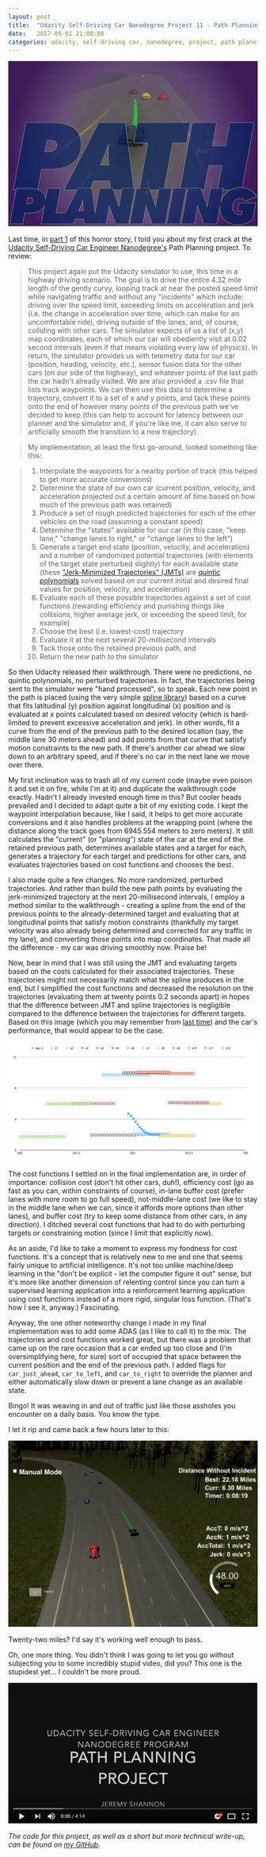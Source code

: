 ```yaml
---
layout: post
title:  "Udacity Self-Driving Car Nanodegree Project 11 - Path Planning - Part 2"
date:   2017-09-01 21:00:00 
categories: udacity, self-driving car, nanodegree, project, path planning
---
```


![Path Planning cover image](https://github.com/jeremy-shannon/jeremy-shannon.github.io/blob/master/images/path_planning/pp_cover2.png?raw=true)

Last time, in [part 1](http://jeremyshannon.com/2017/08/25/udacity-sdcnd-path-planning-pt1.html) of this horror story, I told you about my first crack at the [Udacity Self-Driving Car Engineer Nanodegree's](https://udacity.com/drive/) Path Planning project. To review:

> This project again put the Udacity simulator to use, this time in a highway driving scenario. The goal is to drive the entire 4.32 mile length of the gently curvy, looping track at near the posted speed limit while navigating traffic and without any "incidents" which include: driving over the speed limit, exceeding limits on acceleration and jerk (i.e. the change in acceleration over time, which can make for an uncomfortable ride), driving outside of the lanes, and, of course, colliding with other cars. The simulator expects of us a list of (x,y) map coordinates, each of which our car will obediently visit at 0.02 second intervals (even if that means violating every law of physics). In return, the simulator provides us with telemetry data for our car (position, heading, velocity, etc.), sensor fusion data for the other cars (on our side of the highway), and whatever points of the last path the car hadn't already visited. We are also provided a .csv file that lists track waypoints. We can then use this data to determine a trajectory, convert it to a set of x and y points, and tack these points onto the end of however many points of the previous path we've decided to keep (this can help to account for latency between our planner and the simulator and, if you're like me, it can also serve to artificially smooth the transition to a new trajectory).

> My implementation, at least the first go-around, looked something like this: 

> 1. Interpolate the waypoints for a nearby portion of track (this helped to get more accurate conversions)
> 2. Determine the state of our own car (current position, velocity, and acceleration projected out a certain amount of time based on how much of the previous path was retained)
> 3. Produce a set of rough predicted trajectories for each of the other vehicles on the road (assuming a constant speed)
> 4. Determine the "states" available for our car (in this case, "keep lane," "change lanes to right," or "change lanes to the left")
> 5. Generate a target end state (position, velocity, and acceleration) and a number of randomized potential trajectories (with elements of the target state perturbed slightly) for each available state (these ["Jerk-Minimized Trajectories" (JMTs)](http://mplab.ucsd.edu/tutorials/minimumJerk.pdf) are [quintic polynomials](https://en.wikipedia.org/wiki/Quintic_function) solved based on our current initial and desired final values for position, velocity, and acceleration)
> 6. Evaluate each of these possible trajectories against a set of cost functions (rewarding efficiency and punishing things like collisions, higher average jerk, or exceeding the speed limit, for example)
> 7. Choose the best (i.e. lowest-cost) trajectory
> 8. Evaluate it at the next several 20-millisecond intervals
> 9. Tack those onto the retained previous path, and 
> 10. Return the new path to the simulator

So then Udacity released their walkthrough. There were no predictions, no quintic polynomials, no perturbed trajectories. In fact, the trajectories being sent to the simulator were "hand processed", so to speak. Each new point in the path is placed (using the very simple [spline library](http://kluge.in-chemnitz.de/opensource/spline/)) based on a curve that fits latitudinal (y) position against longitudinal (x) position and is evaluated at x points calculated based on desired velocity (which is hard-limited to prevent excessive acceleration and jerk). In other words, fit a curve from the end of the previous path to the desired location (say, the middle lane 30 meters ahead) and add points from that curve that satisfy motion constraints to the new path. If there's another car ahead we slow down to an arbitrary speed, and if there's no car in the next lane we move over there.

My first inclination was to trash all of my current code (maybe even poison it and set it on fire, while I'm at it) and duplicate the walkthrough code exactly. Hadn't I already invested enough time in this? But cooler heads prevailed and I decided to adapt quite a bit of my existing code. I kept the waypoint interpolation because, like I said, it helps to get more accurate conversions and it also handles problems at the wrapping point (where the distance along the track goes from 6945.554 meters to zero meters). It still calculates the "current" (or "planning") state of the car at the end of the retained previous path, determines available states and a target for each, generates a trajectory for each target and predictions for other cars, and evaluates trajectories based on cost functions and chooses the best.

I also made quite a few changes. No more randomized, perturbed trajectories. And rather than build the new path points by evaluating the jerk-minimized trajectory at the next 20-millisecond intervals, I employ a method similar to the walkthrough - creating a spline from the end of the previous points to the already-determined target and evaluating that at longitudinal points that satisfy motion constraints (thankfully my target velocity was also already being determined and corrected for any traffic in my lane), and converting those points into map coordinates. That made all the difference - my car was driving smoothly now. Praise be!

Now, bear in mind that I was still using the JMT and evaluating targets based on the costs calculated for their associated trajectories. These trajectories might not necessarily match what the spline produces in the end, but I simplified the cost functions and decreased the resolution on the trajectories (evaluating them at twenty points 0.2 seconds apart) in hopes that the difference between JMT and spline trajectories is negligible compared to the difference between the trajectories for different targets. Based on this image (which you may remember from [last time](http://jeremyshannon.com/2017/08/25/udacity-sdcnd-path-planning-pt1.html)) and the car's performance, that would appear to be the case.

![Sensor fusion data visualization](https://github.com/jeremy-shannon/jeremy-shannon.github.io/blob/master/images/path_planning/sensor_fusion_2.png?raw=true)

The cost functions I settled on in the final implementation are, in order of importance: collision cost (don't hit other cars, duh!), efficiency cost (go as fast as you can, within constraints of course), in-lane buffer cost (prefer lanes with more room to go full speed), not-middle-lane cost (we like to stay in the middle lane when we can, since it affords more options than other lanes), and buffer cost (try to keep some distance from other cars, in any direction). I ditched several cost functions that had to do with perturbing targets or constraining motion (since I limit that explicitly now). 

As an aside, I'd like to take a moment to express my fondness for cost functions. It's a concept that is relatively new to me and one that seems fairly unique to artificial intelligence. It's not too unlike machine/deep learning in the "don't be explicit - let the computer figure it out" sense, but it's more like another dimension of relenting control since you can turn a supervised learning application into a reinforcement learning application using cost functions instead of a more rigid, singular loss function. (That's how I see it, anyway.) Fascinating.

Anyway, the one other noteworthy change I made in my final implementation was to add some ADAS (as I like to call it) to the mix. The trajectories and cost functions worked great, but there was a problem that came up on the rare occasion that a car ended up too close and (I'm oversimplifying here, for sure) sort of occupied that space between the current position and the end of the previous path. I added flags for `car_just_ahead`, `car_to_left`, and `car_to_right` to override the planner and either automatically slow down or prevent a lane change as an available state.

Bingo! It was weaving in and out of traffic just like those assholes you encounter on a daily basis. You know the type.

I let it rip and came back a few hours later to this: 

![22 miles](https://github.com/jeremy-shannon/jeremy-shannon.github.io/blob/master/images/path_planning/screenshot.png?raw=true)

Twenty-two miles? I'd say it's working well enough to pass.

Oh, one more thing. You didn't think I was going to let you go without subjecting you to some incredibly stupid video, did you? This one is the stupidest yet... I couldn't be more proud.

<a href="https://www.youtube.com/watch?v=cIMZvQppt38"><img src="https://github.com/jeremy-shannon/jeremy-shannon.github.io/blob/master/images/path_planning/pp_youtube.png?raw=true"></a>

*The code for this project, as well as a short but more technical write-up, can be found on [my GitHub](https://github.com/jeremy-shannon/CarND-Path-Planning-Project).*